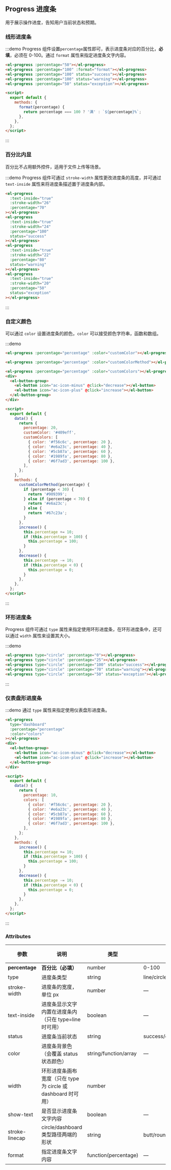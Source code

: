 ## Progress 进度条

用于展示操作进度，告知用户当前状态和预期。

### 线形进度条

:::demo Progress 组件设置`percentage`属性即可，表示进度条对应的百分比，**必填**，必须在 0-100。通过 `format` 属性来指定进度条文字内容。

```html
<el-progress :percentage="50"></el-progress>
<el-progress :percentage="100" :format="format"></el-progress>
<el-progress :percentage="100" status="success"></el-progress>
<el-progress :percentage="100" status="warning"></el-progress>
<el-progress :percentage="50" status="exception"></el-progress>

<script>
  export default {
    methods: {
      format(percentage) {
        return percentage === 100 ? '满' : `${percentage}%`;
      },
    },
  };
</script>
```

:::

### 百分比内显

百分比不占用额外控件，适用于文件上传等场景。

:::demo Progress 组件可通过 `stroke-width` 属性更改进度条的高度，并可通过 `text-inside` 属性来将进度条描述置于进度条内部。

```html
<el-progress
  :text-inside="true"
  :stroke-width="26"
  :percentage="70"
></el-progress>
<el-progress
  :text-inside="true"
  :stroke-width="24"
  :percentage="100"
  status="success"
></el-progress>
<el-progress
  :text-inside="true"
  :stroke-width="22"
  :percentage="80"
  status="warning"
></el-progress>
<el-progress
  :text-inside="true"
  :stroke-width="20"
  :percentage="50"
  status="exception"
></el-progress>
```

:::

### 自定义颜色

可以通过 `color` 设置进度条的颜色，`color` 可以接受颜色字符串，函数和数组。

:::demo

```html
<el-progress :percentage="percentage" :color="customColor"></el-progress>

<el-progress :percentage="percentage" :color="customColorMethod"></el-progress>

<el-progress :percentage="percentage" :color="customColors"></el-progress>
<div>
  <el-button-group>
    <el-button icon="ac-icon-minus" @click="decrease"></el-button>
    <el-button icon="ac-icon-plus" @click="increase"></el-button>
  </el-button-group>
</div>

<script>
  export default {
    data() {
      return {
        percentage: 20,
        customColor: '#409eff',
        customColors: [
          { color: '#f56c6c', percentage: 20 },
          { color: '#e6a23c', percentage: 40 },
          { color: '#5cb87a', percentage: 60 },
          { color: '#1989fa', percentage: 80 },
          { color: '#6f7ad3', percentage: 100 },
        ],
      };
    },
    methods: {
      customColorMethod(percentage) {
        if (percentage < 30) {
          return '#909399';
        } else if (percentage < 70) {
          return '#e6a23c';
        } else {
          return '#67c23a';
        }
      },
      increase() {
        this.percentage += 10;
        if (this.percentage > 100) {
          this.percentage = 100;
        }
      },
      decrease() {
        this.percentage -= 10;
        if (this.percentage < 0) {
          this.percentage = 0;
        }
      },
    },
  };
</script>
```

:::

### 环形进度条

Progress 组件可通过 `type` 属性来指定使用环形进度条，在环形进度条中，还可以通过 `width` 属性来设置其大小。

:::demo

```html
<el-progress type="circle" :percentage="0"></el-progress>
<el-progress type="circle" :percentage="25"></el-progress>
<el-progress type="circle" :percentage="100" status="success"></el-progress>
<el-progress type="circle" :percentage="70" status="warning"></el-progress>
<el-progress type="circle" :percentage="50" status="exception"></el-progress>
```

:::

### 仪表盘形进度条

:::demo 通过 `type` 属性来指定使用仪表盘形进度条。

```html
<el-progress
  type="dashboard"
  :percentage="percentage"
  :color="colors"
></el-progress>
<div>
  <el-button-group>
    <el-button icon="ac-icon-minus" @click="decrease"></el-button>
    <el-button icon="ac-icon-plus" @click="increase"></el-button>
  </el-button-group>
</div>

<script>
  export default {
    data() {
      return {
        percentage: 10,
        colors: [
          { color: '#f56c6c', percentage: 20 },
          { color: '#e6a23c', percentage: 40 },
          { color: '#5cb87a', percentage: 60 },
          { color: '#1989fa', percentage: 80 },
          { color: '#6f7ad3', percentage: 100 },
        ],
      };
    },
    methods: {
      increase() {
        this.percentage += 10;
        if (this.percentage > 100) {
          this.percentage = 100;
        }
      },
      decrease() {
        this.percentage -= 10;
        if (this.percentage < 0) {
          this.percentage = 0;
        }
      },
    },
  };
</script>
```

:::

### Attributes

| 参数           | 说明                                                          | 类型                  | 可选值                    | 默认值 |
| -------------- | ------------------------------------------------------------- | --------------------- | ------------------------- | ------ |
| **percentage** | **百分比（必填）**                                            | number                | 0-100                     | 0      |
| type           | 进度条类型                                                    | string                | line/circle/dashboard     | line   |
| stroke-width   | 进度条的宽度，单位 px                                         | number                | —                         | 6      |
| text-inside    | 进度条显示文字内置在进度条内（只在 type=line 时可用）         | boolean               | —                         | false  |
| status         | 进度条当前状态                                                | string                | success/exception/warning | —      |
| color          | 进度条背景色（会覆盖 status 状态颜色）                        | string/function/array | —                         | ''     |
| width          | 环形进度条画布宽度（只在 type 为 circle 或 dashboard 时可用） | number                |                           | 126    |
| show-text      | 是否显示进度条文字内容                                        | boolean               | —                         | true   |
| stroke-linecap | circle/dashboard 类型路径两端的形状                           | string                | butt/round/square         | round  |
| format         | 指定进度条文字内容                                            | function(percentage)  | —                         | —      |
